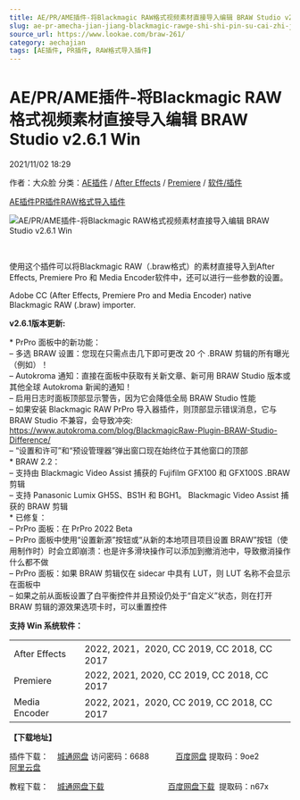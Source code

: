 ```yaml
---
title: AE/PR/AME插件-将Blackmagic RAW格式视频素材直接导入编辑 BRAW Studio v2.6.1 Win
slug: ae-pr-amecha-jian-jiang-blackmagic-rawge-shi-shi-pin-su-cai-zhi-jie-dao-ru-bian-ji-braw-studio-v2-6-1-win
source_url: https://www.lookae.com/braw-261/
category: aechajian
tags: [AE插件, PR插件, RAW格式导入插件]
---
```

# AE/PR/AME插件-将Blackmagic RAW格式视频素材直接导入编辑 BRAW Studio v2.6.1 Win

2021/11/02 18:29

作者：大众脸
分类：[AE插件](https://www.lookae.com/after-effects/aechajian/) / [After Effects](https://www.lookae.com/after-effects/) / [Premiere](https://www.lookae.com/qitarjcj/premierezy/) / [软件/插件](https://www.lookae.com/qitarjcj/)

[AE插件](https://www.lookae.com/tag/ae%e6%8f%92%e4%bb%b6/)[PR插件](https://www.lookae.com/tag/pr%e6%8f%92%e4%bb%b6/)[RAW格式导入插件](https://www.lookae.com/tag/raw%e6%a0%bc%e5%bc%8f%e5%af%bc%e5%85%a5%e6%8f%92%e4%bb%b6/)

![AE/PR/AME插件-将Blackmagic RAW格式视频素材直接导入编辑 BRAW Studio v2.6.1 Win](https://www.lookae.com/wp-content/uploads/2020/12/BRAWStudio-2.jpg "AE/PR/AME插件-将Blackmagic RAW格式视频素材直接导入编辑 BRAW Studio v2.6.1 Win-LookAE.com")

[﻿﻿﻿](https://cloud.video.taobao.com//play/u/705956171/p/1/e/6/t/1/293345322093.mp4)

使用这个插件可以将Blackmagic RAW（.braw格式）的素材直接导入到After Effects, Premiere Pro 和 Media Encoder软件中，还可以进行一些参数的设置。

Adobe CC (After Effects, Premiere Pro and Media Encoder) native Blackmagic RAW (.braw) importer.

**v2.6.1版本更新:**

\* PrPro 面板中的新功能：  
– 多选 BRAW 设置：您现在只需点击几下即可更改 20 个 .BRAW 剪辑的所有曝光（例如）！  
– Autokroma 通知：直接在面板中获取有关新文章、新可用 BRAW Studio 版本或其他全球 Autokroma 新闻的通知！  
– 启用日志时面板顶部显示警告，因为它会降低全局 BRAW Studio 性能  
– 如果安装 Blackmagic RAW PrPro 导入器插件，则顶部显示错误消息，它与 BRAW Studio 不兼容，会导致冲突: https://www.autokroma.com/blog/BlackmagicRaw-Plugin-BRAW-Studio-Difference/  
– “设置和许可”和“预设管理器”弹出窗口现在始终位于其他窗口的顶部  
\* BRAW 2.2：  
– 支持由 Blackmagic Video Assist 捕获的 Fujifilm GFX100 和 GFX100S .BRAW 剪辑  
– 支持 Panasonic Lumix GH5S、BS1H 和 BGH1。 Blackmagic Video Assist 捕获的 BRAW 剪辑  
\* 已修复：  
– PrPro 面板：在 PrPro 2022 Beta  
– PrPro 面板中使用“设置新源”按钮或“从新的本地项目项目设置 BRAW”按钮（使用制作时）时会立即崩溃：也是许多滑块操作可以添加到撤消池中，导致撤消操作什么都不做  
– PrPro 面板：如果 BRAW 剪辑仅在 sidecar 中具有 LUT，则 LUT 名称不会显示在面板中  
– 如果之前从面板设置了白平衡控件并且预设仍处于“自定义”状态，则在打开 BRAW 剪辑的源效果选项卡时，可以重置控件

**支持 Win 系统软件：**

|  |  |
| --- | --- |
| After Effects | 2022, 2021，2020, CC 2019, CC 2018, CC 2017 |
| Premiere | 2022, 2021, 2020, CC 2019, CC 2018, CC 2017 |
| Media Encoder | 2022, 2021，2020, CC 2019, CC 2018, CC 2017 |

**【下载地址】**

插件下载：    [城通网盘](https://url62.ctfile.com/f/680462-519474750-388f59) 访问密码：6688            [百度网盘](https://pan.baidu.com/s/154cwokuufY6AGHi5Ots5lg) 提取码：9oe2             [阿里云盘](https://www.aliyundrive.com/s/CyX5GTruGi8)

教程下载：    [城通网盘下载](https://lookae.ctfile.com/fs/680462-362734692)                             [百度网盘下载](https://pan.baidu.com/s/1kqZ5h2YeALqDkNU2-f2fZg)  提取码：n67x
